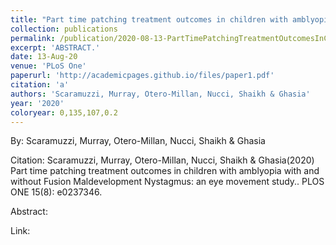 ```yaml
---
title: "Part time patching treatment outcomes in children with amblyopia with and without Fusion Maldevelopment Nystagmus: an eye movement study."
collection: publications
permalink: /publication/2020-08-13-PartTimePatchingTreatmentOutcomesInChildrenWithAmblyopiaWithAnd
excerpt: 'ABSTRACT.'
date: 13-Aug-20
venue: 'PLoS One'
paperurl: 'http://academicpages.github.io/files/paper1.pdf'
citation: 'a'
authors: 'Scaramuzzi, Murray, Otero-Millan, Nucci, Shaikh & Ghasia'
year: '2020'
coloryear: 0,135,107,0.2
---
```


By: Scaramuzzi, Murray, Otero-Millan, Nucci, Shaikh & Ghasia

Citation: Scaramuzzi, Murray, Otero-Millan, Nucci, Shaikh & Ghasia(2020) Part time patching treatment outcomes in children with amblyopia with and without Fusion Maldevelopment Nystagmus: an eye movement study.. PLOS ONE 15(8): e0237346.

Abstract: 

Link: 
